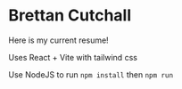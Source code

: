 # Brettan Cutchall

Here is my current resume! 

Uses React + Vite with tailwind css


Use NodeJS to run ```npm install``` then ```npm run```
